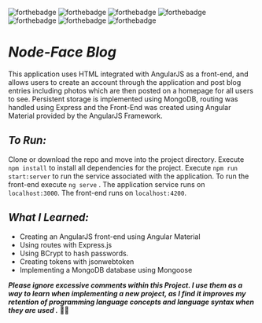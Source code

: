 ![forthebadge](https://img.shields.io/badge/made%20with-TypeScript-007ACC.svg?style=for-the-badge&logo=TypeScript&logoColor=white)
![forthebadge](https://img.shields.io/badge/made%20with-JavaScript-F7DF1E.svg?style=for-the-badge&logo=JavaScript&logoColor=white)
![forthebadge](https://img.shields.io/badge/made%20with-HTML5-E34F26.svg?style=for-the-badge&logo=HTML5&logoColor=white)
![forthebadge](https://img.shields.io/badge/made%20with-CSS3-1572B6.svg?style=for-the-badge&logo=CSS3&logoColor=white)<br>
![forthebadge](https://img.shields.io/badge/uses-node.js-339933.svg?style=for-the-badge&logo=Node.js&logoColor=white)
![forthebadge](https://img.shields.io/badge/uses-angularjs-E23237.svg?style=for-the-badge&logo=AngularJS&logoColor=white)
![forthebadge](https://img.shields.io/badge/uses-mongodb-47A248.svg?style=for-the-badge&logo=MongoDB&logoColor=white)

# *Node-Face Blog*
This application uses  HTML integrated with AngularJS as a front-end, and allows users to create an account through the application and post blog entries including photos which are then posted on a homepage for all users to see. Persistent storage is implemented using MongoDB, routing was handled using Express and the Front-End was created using Angular Material provided by the AngularJS Framework.

## *To Run:*
Clone or download the repo and move into the project directory. Execute ```npm install``` to install all dependencies for the project. Execute ```npm run start:server``` to run the service associated with the application. To run the front-end execute ```ng serve``` . The application service runs on ```localhost:3000```. The front-end runs on ```localhost:4200```.

## *What I Learned:*

* Creating an AngularJS front-end using Angular Material
* Using routes with Express.js
* Using BCrypt to hash passwords.
* Creating tokens with jsonwebtoken
* Implementing a MongoDB database using Mongoose

_**Please ignore excessive comments within this Project. I use them as a way to learn when implementing a new project, as I find it improves my retention of programming language concepts and language syntax when they are used .**_ 🖖🏻
